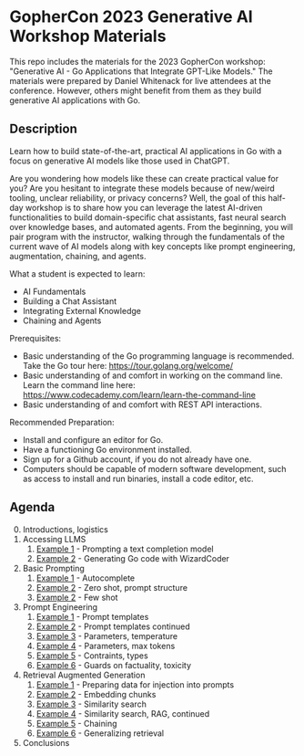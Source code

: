 # GopherCon 2023 Generative AI Workshop Materials

This repo includes the materials for the 2023 GopherCon workshop: "Generative AI - Go Applications that Integrate GPT-Like Models." The materials were prepared by Daniel Whitenack for live attendees at the conference. However, others might benefit from them as they build generative AI applications with Go. 

## Description

Learn how to build state-of-the-art, practical AI applications in Go with a focus on generative AI models like those used in ChatGPT.

Are you wondering how models like these can create practical value for you? Are you hesitant to integrate these models because of new/weird tooling, unclear reliability, or privacy concerns? Well, the goal of this half-day workshop is to share how you can leverage the latest AI-driven functionalities to build domain-specific chat assistants, fast neural search over knowledge bases, and automated agents. From the beginning, you will pair program with the instructor, walking through the fundamentals of the current wave of AI models along with key concepts like prompt engineering, augmentation, chaining, and agents.

What a student is expected to learn:
- AI Fundamentals
- Building a Chat Assistant
- Integrating External Knowledge
- Chaining and Agents

Prerequisites: 
- Basic understanding of the Go programming language is recommended. Take the Go tour here: https://tour.golang.org/welcome/
- Basic understanding of and comfort in working on the command line. Learn the command line here: https://www.codecademy.com/learn/learn-the-command-line
- Basic understanding of and comfort with REST API interactions.

Recommended Preparation:
- Install and configure an editor for Go.
- Have a functioning Go environment installed.
- Sign up for a Github account, if you do not already have one.
- Computers should be capable of modern software development, such as access to install and run binaries, install a code editor, etc.

## Agenda

0. Introductions, logistics
1. Accessing LLMS
    1. [Example 1](accessing-llms/example1/) - Prompting a text completion model
    2. [Example 2](accessing-llms/example2/) - Generating Go code with WizardCoder
2. Basic Prompting
    1. [Example 1](basic-prompting/example1/) - Autocomplete
    2. [Example 2](basic-prmopting/example2/) - Zero shot, prompt structure
    3. [Example 2](basic-prmopting/example3/) - Few shot
3. Prompt Engineering
    1. [Example 1](prompt-engineering/example1/) - Prompt templates
    2. [Example 2](prompt-engineering/example2/) - Prompt templates continued
    3. [Example 3](prompt-engineering/example3/) - Parameters, temperature
    4. [Example 4](prompt-engineering/example4/) - Parameters, max tokens
    5. [Example 5](prompt-engineering/example5/) - Contraints, types
    6. [Example 6](prompt-engineering/example6/) - Guards on factuality, toxicity
4. Retrieval Augmented Generation
    1. [Example 1](retrieval-augmentation/example1/) - Preparing data for injection into prompts
    2. [Example 2](retrieval-augmentation/example2/) - Embedding chunks
    3. [Example 3](retrieval-augmentation/example3/) - Similarity search
    4. [Example 4](retrieval-augmentation/example4/) - Similarity search, RAG, continued
    5. [Example 5](retrieval-augmentation/example5/) - Chaining
    6. [Example 6](retrieval-augmentation/example6/) - Generalizing retrieval
5. Conclusions